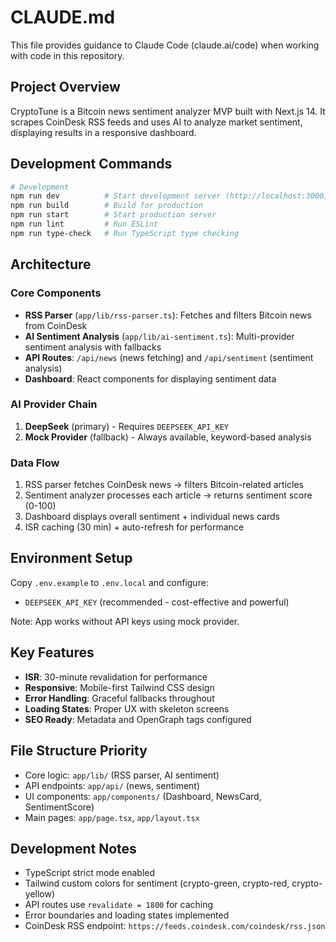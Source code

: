 # CLAUDE.md

This file provides guidance to Claude Code (claude.ai/code) when working with code in this repository.

## Project Overview

CryptoTune is a Bitcoin news sentiment analyzer MVP built with Next.js 14. It scrapes CoinDesk RSS feeds and uses AI to analyze market sentiment, displaying results in a responsive dashboard.

## Development Commands

```bash
# Development
npm run dev          # Start development server (http://localhost:3000)
npm run build        # Build for production
npm run start        # Start production server
npm run lint         # Run ESLint
npm run type-check   # Run TypeScript type checking
```

## Architecture

### Core Components
- **RSS Parser** (`app/lib/rss-parser.ts`): Fetches and filters Bitcoin news from CoinDesk
- **AI Sentiment Analysis** (`app/lib/ai-sentiment.ts`): Multi-provider sentiment analysis with fallbacks
- **API Routes**: `/api/news` (news fetching) and `/api/sentiment` (sentiment analysis)
- **Dashboard**: React components for displaying sentiment data

### AI Provider Chain
1. **DeepSeek** (primary) - Requires `DEEPSEEK_API_KEY`
2. **Mock Provider** (fallback) - Always available, keyword-based analysis

### Data Flow
1. RSS parser fetches CoinDesk news → filters Bitcoin-related articles
2. Sentiment analyzer processes each article → returns sentiment score (0-100)
3. Dashboard displays overall sentiment + individual news cards
4. ISR caching (30 min) + auto-refresh for performance

## Environment Setup

Copy `.env.example` to `.env.local` and configure:
- `DEEPSEEK_API_KEY` (recommended - cost-effective and powerful)

Note: App works without API keys using mock provider.

## Key Features
- **ISR**: 30-minute revalidation for performance
- **Responsive**: Mobile-first Tailwind CSS design
- **Error Handling**: Graceful fallbacks throughout
- **Loading States**: Proper UX with skeleton screens
- **SEO Ready**: Metadata and OpenGraph tags configured

## File Structure Priority
- Core logic: `app/lib/` (RSS parser, AI sentiment)
- API endpoints: `app/api/` (news, sentiment)
- UI components: `app/components/` (Dashboard, NewsCard, SentimentScore)
- Main pages: `app/page.tsx`, `app/layout.tsx`

## Development Notes
- TypeScript strict mode enabled
- Tailwind custom colors for sentiment (crypto-green, crypto-red, crypto-yellow)
- API routes use `revalidate = 1800` for caching
- Error boundaries and loading states implemented
- CoinDesk RSS endpoint: `https://feeds.coindesk.com/coindesk/rss.json`